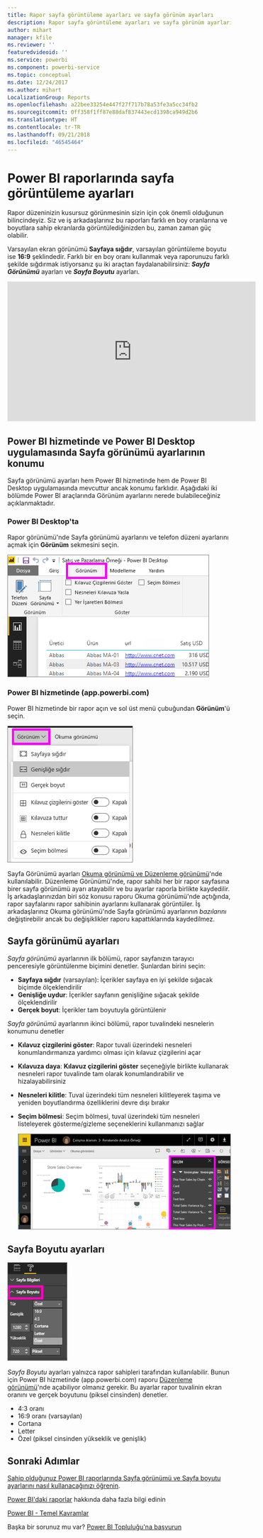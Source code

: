 ```yaml
---
title: Rapor sayfa görüntüleme ayarları ve sayfa görünüm ayarları
description: Rapor sayfa görüntüleme ayarları ve sayfa görünüm ayarları
author: mihart
manager: kfile
ms.reviewer: ''
featuredvideoid: ''
ms.service: powerbi
ms.component: powerbi-service
ms.topic: conceptual
ms.date: 12/24/2017
ms.author: mihart
LocalizationGroup: Reports
ms.openlocfilehash: a22bee33254e447f27f717b78a53fe3a5cc34fb2
ms.sourcegitcommit: 0ff358f1ff87e88daf837443ecd1398ca949d2b6
ms.translationtype: HT
ms.contentlocale: tr-TR
ms.lasthandoff: 09/21/2018
ms.locfileid: "46545464"
---
```

# <a name="page-display-settings-in-a-power-bi-report"></a>Power BI raporlarında sayfa görüntüleme ayarları
Rapor düzeninizin kusursuz görünmesinin sizin için çok önemli olduğunun bilincindeyiz. Siz ve iş arkadaşlarınız bu raporları farklı en boy oranlarına ve boyutlara sahip ekranlarda görüntülediğinizden bu, zaman zaman güç olabilir. 

Varsayılan ekran görünümü **Sayfaya sığdır**, varsayılan görüntüleme boyutu ise **16:9** şeklindedir. Farklı bir en boy oranı kullanmak veya raporunuzu farklı şekilde sığdırmak istiyorsanız şu iki araçtan faydalanabilirsiniz: ***Sayfa Görünümü*** ayarları ve ***Sayfa Boyutu*** ayarları.

<iframe width="560" height="315" src="https://www.youtube.com/embed/5tg-OXzxe2g" frameborder="0" allowfullscreen></iframe>


## <a name="where-to-find-page-view-settings-in-power-bi-service-and-power-bi-desktop"></a>Power BI hizmetinde ve Power BI Desktop uygulamasında Sayfa görünümü ayarlarının konumu
Sayfa görünümü ayarları hem Power BI hizmetinde hem de Power BI Desktop uygulamasında mevcuttur ancak konumu farklıdır. Aşağıdaki iki bölümde Power BI araçlarında Görünüm ayarlarını nerede bulabileceğiniz açıklanmaktadır.

### <a name="in-power-bi-desktop"></a>Power BI Desktop'ta
Rapor görünümü'nde Sayfa görünümü ayarlarını ve telefon düzeni ayarlarını açmak için **Görünüm** sekmesini seçin.

  ![seçim bölmesi](media/power-bi-report-display-settings/power-bi-desktop-view-settings.png)

### <a name="in-power-bi-service-apppowerbicom"></a>Power BI hizmetinde (app.powerbi.com)
Power BI hizmetinde bir rapor açın ve sol üst menü çubuğundan **Görünüm**'ü seçin.

![](media/power-bi-report-display-settings/power-bi-change-page-view.png)

Sayfa Görünümü ayarları [Okuma görünümü ve Düzenleme görünümü](consumer/end-user-reading-view.md)'nde kullanılabilir. Düzenleme Görünümü'nde, rapor sahibi her bir rapor sayfasına birer sayfa görünümü ayarı atayabilir ve bu ayarlar raporla birlikte kaydedilir. İş arkadaşlarınızdan biri söz konusu raporu Okuma görünümü'nde açtığında, rapor sayfalarını rapor sahibinin ayarlarını kullanarak görüntüler.  İş arkadaşlarınız Okuma görünümü'nde Sayfa görünümü ayarlarının *bazılarını* değiştirebilir ancak bu değişiklikler raporu kapattıklarında kaydedilmez.

##    <a name="page-view-settings"></a>Sayfa görünümü ayarları
*Sayfa görünümü* ayarlarının ilk bölümü, rapor sayfanızın tarayıcı penceresiyle görüntülenme biçimini denetler.  Şunlardan birini seçin:

* **Sayfaya sığdır** (varsayılan): İçerikler sayfaya en iyi şekilde sığacak biçimde ölçeklendirilir
* **Genişliğe uydur**: İçerikler sayfanın genişliğine sığacak şekilde ölçeklendirilir
* **Gerçek boyut**: İçerikler tam boyutuyla görüntülenir

*Sayfa görünümü* ayarlarının ikinci bölümü, rapor tuvalindeki nesnelerin konumunu denetler

* **Kılavuz çizgilerini göster**: Rapor tuvali üzerindeki nesneleri konumlandırmanıza yardımcı olması için kılavuz çizgilerini açar
* **Kılavuza daya**: **Kılavuz çizgilerini göster** seçeneğiyle birlikte kullanarak nesneleri rapor tuvalinde tam olarak konumlandırabilir ve hizalayabilirsiniz 
* **Nesneleri kilitle**: Tuval üzerindeki tüm nesneleri kilitleyerek taşıma ve yeniden boyutlandırma özelliklerini devre dışı bırakır
* **Seçim bölmesi**: Seçim bölmesi, tuval üzerindeki tüm nesneleri listeleyerek gösterme/gizleme seçeneklerini kullanmanızı sağlar

    ![seçim bölmesi](media/power-bi-report-display-settings/power-bi-selection-pane.png)



## <a name="page-size-settings"></a>Sayfa Boyutu ayarları
![](media/power-bi-report-display-settings/power-bi--page-size.png)

*Sayfa Boyutu* ayarları yalnızca rapor sahipleri tarafından kullanılabilir. Bunun için Power BI hizmetinde (app.powerbi.com) raporu [Düzenleme görünümü](consumer/end-user-reading-view.md)'nde açabiliyor olmanız gerekir. Bu ayarlar rapor tuvalinin ekran oranını ve gerçek boyutunu (piksel cinsinden) denetler.   

* 4:3 oranı
* 16:9 oranı (varsayılan)
* Cortana
* Letter
* Özel (piksel cinsinden yükseklik ve genişlik)

## <a name="next-steps"></a>Sonraki Adımlar
[Sahip olduğunuz Power BI raporlarında Sayfa görünümü ve Sayfa boyutu ayarlarını nasıl kullanacağınızı öğrenin](consumer/end-user-report-view.md).

[Power BI'daki raporlar](consumer/end-user-reports.md) hakkında daha fazla bilgi edinin

[Power BI - Temel Kavramlar](consumer/end-user-basic-concepts.md)

Başka bir sorunuz mu var? [Power BI Topluluğu'na başvurun](http://community.powerbi.com/)

